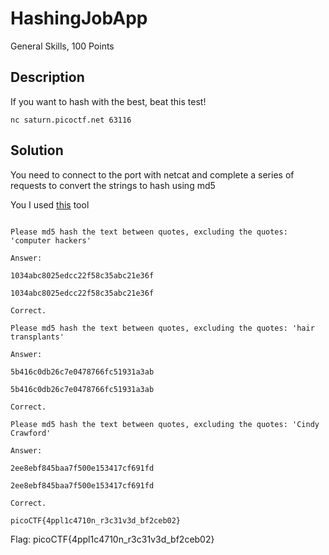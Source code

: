 # HashingJobApp
General Skills, 100 Points
## Description
If you want to hash with the best, beat this test! 

`nc saturn.picoctf.net 63116`
## Solution 
You need to connect to the port with netcat and complete a series of requests to convert the strings to hash using md5

You I used [this](https://www.md5hashgenerator.com/) tool

```firewizard@firewizard-VirtualBox:~$ nc saturn.picoctf.net 63116

Please md5 hash the text between quotes, excluding the quotes: 'computer hackers'

Answer: 

1034abc8025edcc22f58c35abc21e36f

1034abc8025edcc22f58c35abc21e36f

Correct.

Please md5 hash the text between quotes, excluding the quotes: 'hair transplants'

Answer: 

5b416c0db26c7e0478766fc51931a3ab

5b416c0db26c7e0478766fc51931a3ab

Correct.

Please md5 hash the text between quotes, excluding the quotes: 'Cindy Crawford'

Answer: 

2ee8ebf845baa7f500e153417cf691fd

2ee8ebf845baa7f500e153417cf691fd

Correct.

picoCTF{4ppl1c4710n_r3c31v3d_bf2ceb02}
```

Flag: picoCTF{4ppl1c4710n_r3c31v3d_bf2ceb02}


